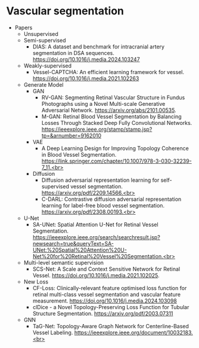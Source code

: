 # Vascular segmentation
* Papers
  * Unsupervised
  * Semi-supervised
    * DIAS: A dataset and benchmark for intracranial artery segmentation in DSA sequences.
    https://doi.org/10.1016/j.media.2024.103247
  * Weakly-supervised
    * Vessel-CAPTCHA: An efficient learning framework for vessel.
    https://doi.org/10.1016/j.media.2021.102263
  * Generate Model
    * GAN
       * RV-GAN: Segmenting Retinal Vascular Structure in Fundus Photographs using a Novel Multi-scale Generative Adversarial Network.
       https://arxiv.org/abs/2101.00535.
       * M-GAN: Retinal Blood Vessel Segmentation by Balancing Losses Through Stacked Deep Fully Convolutional Networks.
       https://ieeexplore.ieee.org/stamp/stamp.jsp?tp=&arnumber=9162010
    * VAE
       * A Deep Learning Design for Improving Topology Coherence in Blood Vessel Segmentation.
       https://link.springer.com/chapter/10.1007/978-3-030-32239-7_11.<br>
    * Diffusion
       * Diffusion adversarial representation learning for self-supervised vessel segmentation.
       https://arxiv.org/pdf/2209.14566.<br>
       * C-DARL: Contrastive diffusion adversarial representation learning for label-free blood vessel segmentation.
       https://arxiv.org/pdf/2308.00193.<br>
  * U-Net
    * SA-UNet: Spatial Attention U-Net for Retinal Vessel Segmentation.
    https://ieeexplore.ieee.org/search/searchresult.jsp?newsearch=true&queryText=SA-UNet:%20Spatial%20Attention%20U-Net%20for%20Retinal%20Vessel%20Segmentation.<br> 
  * Multi-level semantic supervision
    * SCS-Net: A Scale and Context Sensitive Network for Retinal Vessel.
    https://doi.org/10.1016/j.media.2021.102025.
  * New Loss
    * CF-Loss: Clinically-relevant feature optimised loss function for retinal multi-class vessel segmentation and vascular feature measurement.
    https://doi.org/10.1016/j.media.2024.103098
    * clDice - a Novel Topology-Preserving Loss Function for Tubular Structure Segmentation.
    https://arxiv.org/pdf/2003.07311
  * GNN
    * TaG-Net: Topology-Aware Graph Network for Centerline-Based Vessel Labeling.
    https://ieeexplore.ieee.org/document/10032183.<br>
